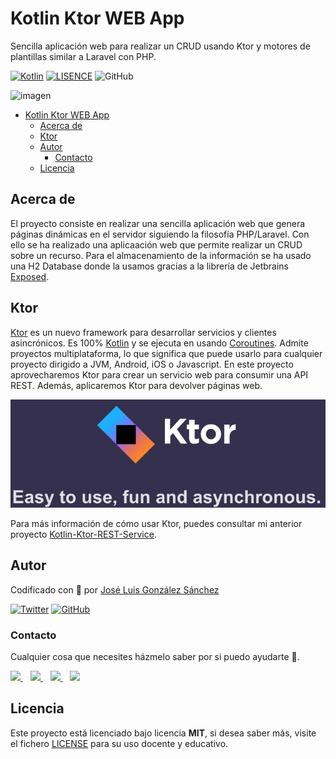 # Kotlin Ktor WEB App
Sencilla aplicación web para realizar un CRUD usando Ktor y motores de plantillas similar a Laravel con PHP.  

[![Kotlin](https://img.shields.io/badge/Code-Kotlin-blueviolet)](https://kotlinlang.org/)
[![LISENCE](https://img.shields.io/badge/Lisence-MIT-green)]()
![GitHub](https://img.shields.io/github/last-commit/joseluisgs/Kotlin-Ktor-WEB-App)


![imagen](https://www.adesso-mobile.de/wp-content/uploads/2021/02/kotlin-einfu%CC%88hrung.jpg)

- [Kotlin Ktor WEB App](#kotlin-ktor-web-app)
  - [Acerca de](#acerca-de)
  - [Ktor](#ktor)
  - [Autor](#autor)
    - [Contacto](#contacto)
  - [Licencia](#licencia)

## Acerca de
El proyecto consiste en realizar una sencilla aplicación web que genera páginas dinámicas en el servidor siguiendo la filosofía PHP/Laravel. Con ello se ha realizado una aplicaación web que permite realizar un CRUD sobre un recurso. Para el almacenamiento de la información se ha usado una H2 Database donde la usamos gracias a la librería de Jetbrains [Exposed](https://github.com/JetBrains/Exposed).

## Ktor
[Ktor](https://ktor.io/) es un nuevo framework para desarrollar servicios y clientes asincrónicos. Es 100% [Kotlin](https://kotlinlang.org/) y se ejecuta en usando [Coroutines](https://kotlinlang.org/docs/coroutines-overview.html). Admite proyectos multiplataforma, lo que significa que puede usarlo para cualquier proyecto dirigido a JVM, Android, iOS o Javascript. En este proyecto aprovecharemos Ktor para crear un servicio web para consumir una API REST. Además, aplicaremos Ktor para devolver páginas web.

![ktor](./images/ktor.png)

Para más información de cómo usar Ktor, puedes consultar mi anterior proyecto [Kotlin-Ktor-REST-Service](https://github.com/joseluisgs/Kotlin-Ktor-REST-Service).

## Autor

Codificado con :sparkling_heart: por [José Luis González Sánchez](https://twitter.com/joseluisgonsan)

[![Twitter](https://img.shields.io/twitter/follow/joseluisgonsan?style=social)](https://twitter.com/joseluisgonsan)
[![GitHub](https://img.shields.io/github/followers/joseluisgs?style=social)](https://github.com/joseluisgs)

### Contacto
<p>
  Cualquier cosa que necesites házmelo saber por si puedo ayudarte 💬.
</p>
<p>
    <a href="https://twitter.com/joseluisgonsan" target="_blank">
        <img src="https://i.imgur.com/U4Uiaef.png" 
    height="30">
    </a> &nbsp;&nbsp;
    <a href="https://github.com/joseluisgs" target="_blank">
        <img src="https://distreau.com/github.svg" 
    height="30">
    </a> &nbsp;&nbsp;
    <a href="https://www.linkedin.com/in/joseluisgonsan" target="_blank">
        <img src="https://upload.wikimedia.org/wikipedia/commons/thumb/c/ca/LinkedIn_logo_initials.png/768px-LinkedIn_logo_initials.png" 
    height="30">
    </a>  &nbsp;&nbsp;
    <a href="https://joseluisgs.github.io/" target="_blank">
        <img src="https://joseluisgs.github.io/favicon.png" 
    height="30">
    </a>
</p>


## Licencia

Este proyecto está licenciado bajo licencia **MIT**, si desea saber más, visite el fichero [LICENSE](./LICENSE) para su uso docente y educativo.